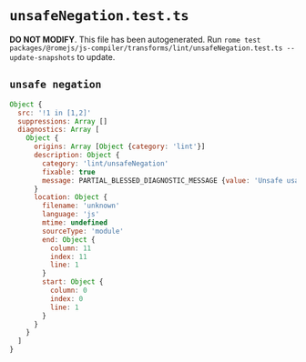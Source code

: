 # `unsafeNegation.test.ts`

**DO NOT MODIFY**. This file has been autogenerated. Run `rome test packages/@romejs/js-compiler/transforms/lint/unsafeNegation.test.ts --update-snapshots` to update.

## `unsafe negation`

```javascript
Object {
  src: '!1 in [1,2]'
  suppressions: Array []
  diagnostics: Array [
    Object {
      origins: Array [Object {category: 'lint'}]
      description: Object {
        category: 'lint/unsafeNegation'
        fixable: true
        message: PARTIAL_BLESSED_DIAGNOSTIC_MESSAGE {value: 'Unsafe usage of negation operator in left side of binary expression'}
      }
      location: Object {
        filename: 'unknown'
        language: 'js'
        mtime: undefined
        sourceType: 'module'
        end: Object {
          column: 11
          index: 11
          line: 1
        }
        start: Object {
          column: 0
          index: 0
          line: 1
        }
      }
    }
  ]
}
```
